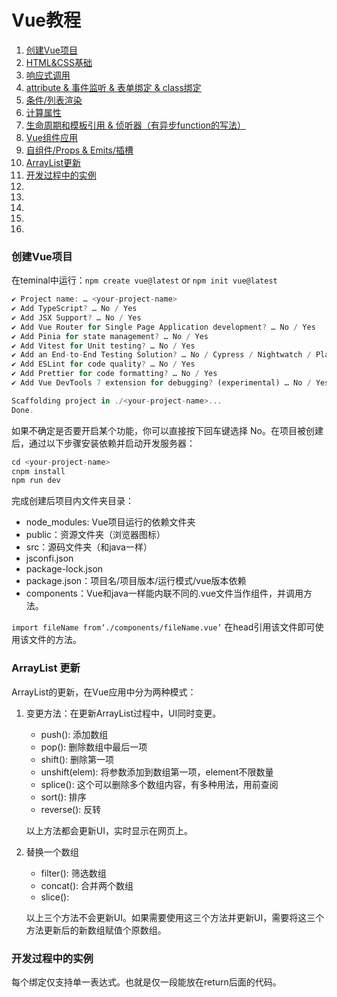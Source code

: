 # Vue教程

1. [创建Vue项目](#table1)
2. [HTML&CSS基础](./HTML&CSS基础.md)
3. [响应式调用](./响应式调用.md)
4. [attribute & 事件监听 & 表单绑定 & class绑定](./attribute_class绑定.md)
5. [条件/列表渲染](./条件_列表渲染.md)
6.  [计算属性](./计算属性.md)
7.  [生命周期和模板引用 & 侦听器（有异步function的写法）](./模版引用_侦听器.md) 
8.  [Vue组件应用](./vue组件.md)
9.  [自组件/Props & Emits/插槽](./自组建_Emits插.md)
10. [ArrayList更新](#table2)
11. [开发过程中的实例](#table14)
12. 
13. [](#table16)
14. [](#table17)
15. [](#table18)
16. [](#table19)


### <a id="table1">创建Vue项目</a>
在teminal中运行：`npm create vue@latest` or `npm init vue@latest`
```js
✔ Project name: … <your-project-name>
✔ Add TypeScript? … No / Yes
✔ Add JSX Support? … No / Yes
✔ Add Vue Router for Single Page Application development? … No / Yes
✔ Add Pinia for state management? … No / Yes
✔ Add Vitest for Unit testing? … No / Yes
✔ Add an End-to-End Testing Solution? … No / Cypress / Nightwatch / Playwright
✔ Add ESLint for code quality? … No / Yes
✔ Add Prettier for code formatting? … No / Yes
✔ Add Vue DevTools 7 extension for debugging? (experimental) … No / Yes

Scaffolding project in ./<your-project-name>...
Done.
```
如果不确定是否要开启某个功能，你可以直接按下回车键选择 No。在项目被创建后，通过以下步骤安装依赖并启动开发服务器：
```js 
cd <your-project-name>
cnpm install
npm run dev
```
完成创建后项目内文件夹目录：
- node_modules: Vue项目运行的依赖文件夹
- public：资源文件夹（浏览器图标）
- src：源码文件夹（和java一样）
- jsconfi.json
- package-lock.json
- package.json：项目名/项目版本/运行模式/vue版本依赖
- components：Vue和java一样能内联不同的.vue文件当作组件，并调用方法。

`import fileName from‘./components/fileName.vue’` 在head引用该文件即可使用该文件的方法。
              

### <a id= "table2">ArrayList 更新</a>

ArrayList的更新，在Vue应用中分为两种模式：
1. 变更方法：在更新ArrayList过程中，UI同时变更。
   * push(): 添加数组
   * pop(): 删除数组中最后一项
   * shift(): 删除第一项
   * unshift(elem): 将参数添加到数组第一项，element不限数量
   * splice(): 这个可以删除多个数组内容，有多种用法，用前查阅
   * sort(): 排序
   * reverse(): 反转  

    以上方法都会更新UI，实时显示在网页上。

2. 替换一个数组
   *  filter(): 筛选数组
   *  concat(): 合并两个数组
   *  slice(): 
  
    以上三个方法不会更新UI。如果需要使用这三个方法并更新UI，需要将这三个方法更新后的新数组赋值个原数组。





### <a id= "table14">开发过程中的实例</a>
每个绑定仅支持单一表达式。也就是仅一段能放在return后面的代码。


